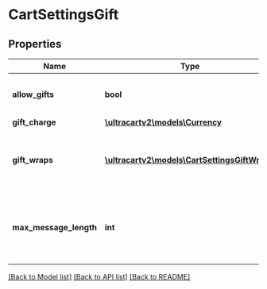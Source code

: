 # CartSettingsGift

## Properties
Name | Type | Description | Notes
------------ | ------------- | ------------- | -------------
**allow_gifts** | **bool** | True if this checkout supports gift giving | [optional] 
**gift_charge** | [**\ultracartv2\models\Currency**](Currency.md) |  | [optional] 
**gift_wraps** | [**\ultracartv2\models\CartSettingsGiftWrap[]**](CartSettingsGiftWrap.md) | The gift wraps available for the customer to select from | [optional] 
**max_message_length** | **int** | The maximum length of the gift message the giver can enter | [optional] 

[[Back to Model list]](../README.md#documentation-for-models) [[Back to API list]](../README.md#documentation-for-api-endpoints) [[Back to README]](../README.md)


